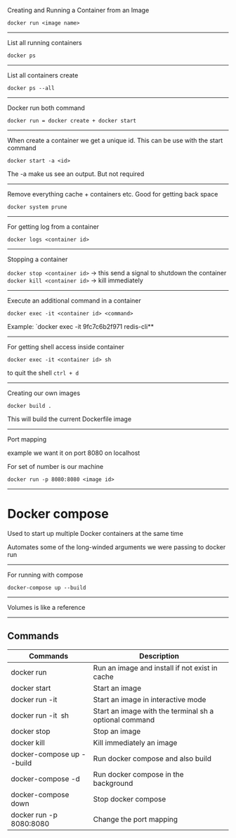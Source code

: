 
Creating and Running a Container from an Image

`docker run <image name>`

---

List all running containers

`docker ps`

---

List all containers create

`docker ps --all`

---
Docker run both command

`docker run = docker create + docker start`

---

When create a container we get a unique id. This can be use with the start command

`docker start -a <id>`

The -a make us see an output. But not required

---
Remove everything cache + containers etc. Good for getting back space

`docker system prune`

---

For getting log from a container

`docker logs <container id>`

---

Stopping a container

`docker stop <container id>` -> this send a signal to shutdown the container
`docker kill <container id>` -> kill immediately

---

Execute an additional command in a container

`docker exec -it <container id> <command>`

Example: `docker exec -it 9fc7c6b2f971 redis-cli**

---

For getting shell access inside container

`docker exec -it <container id> sh`

to quit the shell `ctrl + d`

---

Creating our own images

`docker build .`

This will build the current Dockerfile image

---

Port mapping

example we want it on port 8080 on localhost

For set of number is our machine

`docker run -p 8080:8080 <image id>`

---

# Docker compose

Used to start up multiple Docker containers at the same time

Automates some of the long-winded arguments we were passing to docker run

---

For running with compose

`docker-compose up --build`

---

Volumes is like a reference

---


## Commands

| Commands                     | Description                                            |
| ---------                    | ------------                                           |
| docker run <image id>        | Run an image and install if not exist in cache         |
| docker start <image id>      | Start an image                                         |
| docker run -it <image id>    | Start an image in interactive mode                     |
| docker run -it <image id> sh | Start an image with the terminal sh a optional command |
| docker stop <image id>       | Stop an image                                          |
| docker kill <image id>       | Kill immediately an image                              |
| docker-compose up --build    | Run docker compose and also build                      |
| docker-compose -d            | Run docker compose in the background                   |
| docker-compose down          | Stop docker compose                                    |
| docker run -p 8080:8080      | Change the port mapping                                |
